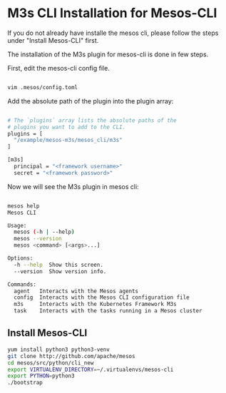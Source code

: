 # M3s CLI Installation for Mesos-CLI

If you do not already have installe the mesos cli, please follow the steps under "Install Mesos-CLI" first.

The installation of the M3s plugin for mesos-cli is done in few steps.

First, edit the mesos-cli config file.

```bash

vim .mesos/config.toml

```

Add the absolute path of the plugin into the plugin array:

```bash

# The `plugins` array lists the absolute paths of the
# plugins you want to add to the CLI.
plugins = [
  "/example/mesos-m3s/mesos_cli/m3s"
]

[m3s]
  principal = "<framework username>"
  secret = "<framework password>"

```

Now we will see the M3s plugin in mesos cli:

```bash

mesos help
Mesos CLI

Usage:
  mesos (-h | --help)
  mesos --version
  mesos <command> [<args>...]

Options:
  -h --help  Show this screen.
  --version  Show version info.

Commands:
  agent   Interacts with the Mesos agents
  config  Interacts with the Mesos CLI configuration file
  m3s     Interacts with the Kubernetes Framework M3s
  task    Interacts with the tasks running in a Mesos cluster

```

## Install Mesos-CLI

```bash
yum install python3 python3-venv
git clone http://github.com/apache/mesos
cd mesos/src/python/cli_new
export VIRTUALENV_DIRECTORY=~/.virtualenvs/mesos-cli
export PYTHON=python3
./bootstrap

```
